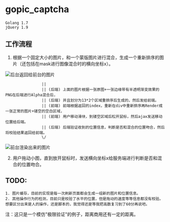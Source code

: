 # gopic_captcha

```
Golang 1.7
jQuery 1.9
```

## 工作流程
1. 根据一个固定大小的图片，和一个蒙版图片进行混合，生成一个重新排序的图片（还包括在mask进行图像混合时的横向坐标x）。

![后台返回给前台的图片](https://github.com/healerkx/gopic_captcha/blob/master/src/server/static/pictures/wall_32a2c53595b62bf49ff392a1da8c9500.png?raw=true)

```
                ||
                || (后端) 上面的图片根据一张原图+一张边缘带有半透明渐变效果的PNG在后端进行Alpha混合后，
                || (后端) 并且划分为13*2个区域重排序后生成的，然后发给前端。
                || (前端) 前端根据返回的index，重新在div中重新排序再Render成一张正常的图片+镂空的空白区域，
                || (前端) 用户移动滑块，到镂空区域后松开鼠标，然后ajax发送移动位置给后端。
                || (后端) 后端验证收到的位置信息，判断是否和混合的位置吻合，然后将校验结果返回给前端。
                \/
```

![前台渲染出来的图片](https://github.com/healerkx/gopic_captcha/blob/master/src/server/static/pictures/example.png?raw=true)

2. 用户拖动小图，直到放开鼠标时，发送横向坐标x给服务端进行判断是否和混合的位置吻合。

## TODO:
```
1. 图片缓存，目前的实现是每一次刷新页面都会生成一组新的图片和位置信息。
2. 其他操作行为的检测，目前只是校验了水平的位置，但是拖动的速度等等信息都没有校验。想要区分出来是人的操作，还是脚本的，我觉得还是等我把高数复习到了60分再说吧。
```

注：这只是一个模仿"极限验证"的例子，距离商用还有一定的距离。
